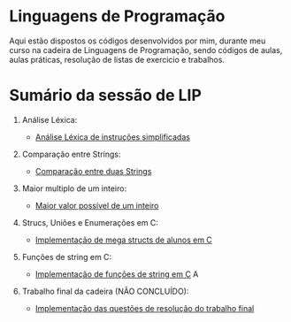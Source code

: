 # Linguagens de Programação

Aqui estão dispostos os códigos desenvolvidos por mim, durante meu curso na cadeira de Linguagens de Programação, sendo códigos de aulas, aulas práticas, resolução de listas de exercicio e trabalhos.

# Sumário da sessão de LIP

1. Análise Léxica:
   * [Análise Léxica de instruções simplificadas](https://github.com/ericrodriguesfer/Academico/tree/master/LIP/analisador-lexico)

2. Comparação entre Strings:
   * [Comparação entre duas Strings](https://github.com/ericrodriguesfer/Academico/tree/master/LIP/comparador-strings)
  
3. Maior multiplo de um inteiro:
   * [Maior valor possível de um inteiro](https://github.com/ericrodriguesfer/Academico/tree/master/LIP/maior-multiplo-inteiro)

4. Strucs, Uniões e Enumerações em C:
   * [Implementação de mega structs de alunos em C](https://github.com/ericrodriguesfer/Academico/tree/master/LIP/mega-struc-c)

5. Funções de string em C:
   * [Implementação de funções de string em C](https://github.com/ericrodriguesfer/Academico/tree/master/LIP/strings)
A
6. Trabalho final da cadeira (NÃO CONCLUÍDO):
   * [Implementação das questões de resolução do trabalho final](https://github.com/ericrodriguesfer/Academico/tree/master/LIP/trabalho-final)